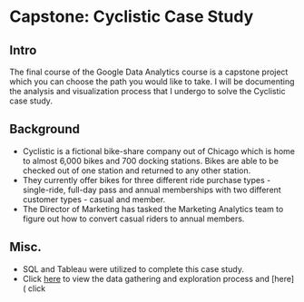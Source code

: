 # Capstone: Cyclistic Case Study
## Intro
The final course of the Google Data Analytics course is a capstone project which you can choose the path you would like to take. I will be documenting the analysis and visualization process that I undergo to solve the Cyclistic case study.
## Background
- Cyclistic is a fictional bike-share company out of Chicago which is home to almost 6,000 bikes and 700 docking stations. Bikes are able to be checked out of one station and returned to any other station.
- They currently offer bikes for three different ride purchase types - single-ride, full-day pass and annual memberships with two different customer types - casual and member.
- The Director of Marketing has tasked the Marketing Analytics team to figure out how to convert casual riders to annual members.
## Misc.
- SQL and Tableau were utilized to complete this case study.
- Click [here](https://github.com/jmcclure711/Google_Cyclistic_Case_Study/blob/main/gathering_%2B%20_exploration.sql) to view the data gathering and exploration process and [here]( click 
